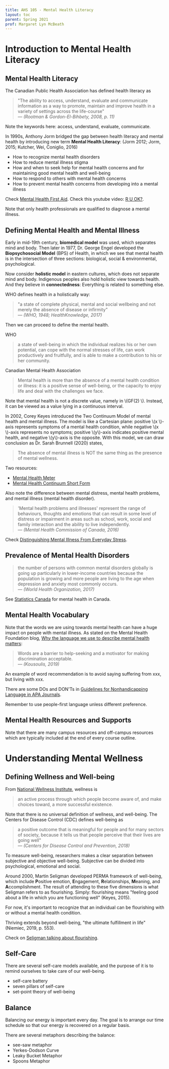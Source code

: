 ```yaml
---
title: AHS 105 - Mental Health Literacy
layout: toc
parent: Spring 2021
prof: Margaret Lyn McBeath
---
```



# Introduction to Mental Health Literacy
## Mental Health Literacy
The Canadian Public Health Association has defined health literacy as
> "The ability to access, understand, evaluate and communicate information as a way to promote, maintain and improve health in a variety of settings across the life-course"
<br> &mdash; <cite>(Rootman & Gordon-El-Bihbety, 2008, p. 11)</cite>

Note the keywords here: access, understand, evaluate, communicate.

In 1990s, Anthony Jorm bridged the gap between health literacy and mental health by introducing new term **Mental Health Literacy**: (Jorm 2012; Jorm, 2015; Kutcher, Wei, Coniglio, 2016)
- How to recognize mental health disorders
- How to reduce mental illness stigma
- How and when to seek help for mental health concerns and for maintaining good mental health and well-being
- How to respond to others with mental health concerns
- How to prevent mental health concerns from developing into a mental illness

Check [Mental Health First Aid](https://www.mhfa.ca/en/home). Check this youtube video: [R U OK?](https://youtu.be/RVk5QM6QwtQ).

Note that only health professionals are qualified to diagnose a mental illness.
## Defining Mental Health and Mental Illness
Early in mid-19th century, **biomedical model** was used, which separates mind and body. Then later in 1977, Dr. George Engel developed the **Biopsychosocial Model** (BPS) of Health, in which we see that mental health is in the intersection of three sections: biological, social & environmental, psychological.

Now consider **holistic model** in eastern cultures, which does not separate mind and body. Indigenous peoples also hold holistic view towards health. And they believe in **connectedness**: Everything is related to something else.

WHO defines health in a holistically way:
> "a state of complete physical, mental and social wellbeing and not merely the absence of disease or infirmity"
<br> &mdash; <cite>(WHO, 1948; HealthKnowledge, 2017)</cite>

Then we can proceed to define the mental health.

WHO
> a state of well-being in which the individual realizes his or her own potential, can cope with the normal stresses of life, can work productively and fruitfully, and is able to make a contribution to his or her community.

Canadian Mental Health Association
> Mental health is more than the absence of a mental health condition or illness: it is a positive sense of well-being, or the capacity to enjoy life and deal with the challenges we face.

Note that mental health is not a discrete value, namely in <span>&#92;(GF(2) &#92;)</span>. Instead, it can be viewed as a value lying in a continuous interval.

In 2002, Corey Keyes introduced the Two Continuum Model of mental health and mental illness. The model is like a Cartesian plane: positive <span>&#92;(x &#92;)</span>-axis represents symptoms of a mental health condition, while negative <span>&#92;(x &#92;)</span>-axis represents no symptoms; positive <span>&#92;(y&#92;)</span>-axis indicates positive mental health, and negative <span>&#92;(y&#92;)</span>-axis is the opposite. With this model, we can draw conclusion as Dr. Sarah Brunnell (2020) states,
> The absence of mental illness is NOT the same thing as the presence of mental wellness.

Two resources:
- [Mental Health Meter](https://cmha.ca/mental-health-meter)
- [Mental Health Continuum Short Form](https://youthrex.com/wp-content/uploads/2019/10/Adolescent-Mental-Health-Continuum-Short-Form.pdf)

Also note the difference  between mental distress, mental health problems, and mental illness (mental health disorder).

> 'Mental health problems and illnesses' represent the range of behaviours, thoughts and emotions that can result in some level of distress or impairment in areas such as school, work, social and family interaction and the ability to live independently.
<br> &mdash; <cite>(Mental Health Commission of Canada, 2016)</cite>

Check [Distinguishing Mental Illness From Everyday Stress](https://youtu.be/UKDLafClG_Y).

## Prevalence of Mental Health Disorders
> the number of persons with common mental disorders globally is going up particularly in lower-income countries because the population is growing and more people are living to the age when depression and anxiety most commonly occurs.
<br> &mdash; <cite>(World Health Organization, 2017)</cite>

See [Statistics Canada](https://www150.statcan.gc.ca/t1/tbl1/en/cv.action?pid=1310009601#timeframe) for mental health in Canada.

## Mental Health Vocabulary
Note that the words we are using towards mental health can have a huge impact on people with mental illness.  As stated on the Mental Health Foundation blog, [Why the language we use to describe mental health matters](https://www.mentalhealth.org.uk/blog/why-language-we-use-describe-mental-health-matters):
> Words are a barrier to help-seeking and a motivator for making discrimination acceptable.
<br> &mdash; <cite>(Kousoulis, 2019)</cite>

An example of word recommendation is to avoid saying suffering from xxx, but living with xxx.

There are some DOs and DON'Ts in [Guidelines for Nonhandicapping Language in APA Journals](https://apastyle.apa.org/6th-edition-resources/nonhandicapping-language).

Remember to use people-first language unless different preference.
## Mental Health Resources and Supports
Note that there are many campus resources and off-campus resources which are typically included at the end of every course outline.

# Understanding Mental Wellness
## Defining Wellness and Well-being
From [National Wellness Institute](https://www.nationalwellness.org/page/AboutWellness), wellness is
> an active process through which people become aware of, and make choices toward, a more successful existence.

Note that there is no universal definition of wellness, and well-being. The Centers for Disease Control (CDC) defines well-being as
> a positive outcome that is meaningful for people and for many sectors of society, because it tells us that people perceive that their lives are going well"
<br> &mdash; <cite>(Centers for Disease Control and Prevention, 2018)</cite>

To measure well-being, researchers makes a clear separation between subjective and objective well-being.
Subjective can be divided into psychological, emotional and social.

Around 2000, Martin Seligman developed PERMA framework of well-being, which include **P**ositive emotion, **E**ngagement, **R**elationships, **M**eaning, and **A**ccomplishment. The result of attending to these five dimensions is what Seligman refers to as flourishing.  Simply: flourishing means "feeling good about a life in which you are functioning well" (Keyes, 2015).

For now, it's important to recognize that an individual can be flourishing with or without a mental health condition.

Thriving extends beyond well-being, "the ultimate fulfillment in life" (Niemiec, 2019, p. 553).

Check on [Seligman talking about flourishing](https://youtu.be/e0LbwEVnfJA).

## Self-Care
There are several self-care models available, and the purpose of it is to remind ourselves to take care of our well-being.
- self-care battery
- seven pillars of self-care
- set-point theory of well-being

## Balance
Balancing our energy is important every day. The goal is to arrange our time schedule so that our energy is recovered on a regular basis.

There are several metaphors describing the balance:
- see-saw metaphor
- Yerkes-Dodson Curve
- Leaky Bucket Metaphor
- Spoons Metaphor
